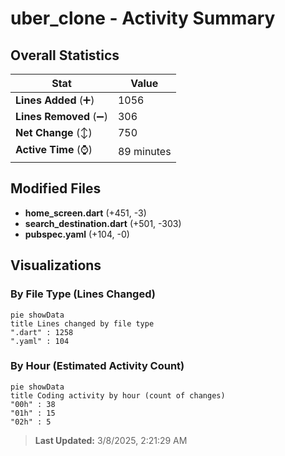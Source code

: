 # uber_clone - Activity Summary 

## Overall Statistics

| Stat                   | Value                                                             |
| ---------------------- | ----------------------------------------------------------------- |
| **Lines Added** (➕)   | 1056                                          |
| **Lines Removed** (➖) | 306                                        |
| **Net Change** (↕)    | 750                |
| **Active Time** (⌚)   | 89 minutes |


## Modified Files
- **home_screen.dart** (+451, -3)
- **search_destination.dart** (+501, -303)
- **pubspec.yaml** (+104, -0)

## Visualizations

### By File Type (Lines Changed)

```mermaid
pie showData
title Lines changed by file type
".dart" : 1258
".yaml" : 104
```

### By Hour (Estimated Activity Count)

```mermaid
pie showData
title Coding activity by hour (count of changes)
"00h" : 38
"01h" : 15
"02h" : 5
```


> **Last Updated:** 3/8/2025, 2:21:29 AM